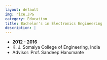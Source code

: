 ```yaml
---
layout: default
img: rice.JPG
category: Education
title: Bachelor's in Electronics Engineering
description: |
---
```


* __2012 - 2016__
* K. J. Somaiya College of Engineering, India
* Advisor: Prof. Sandeep Hanumante

